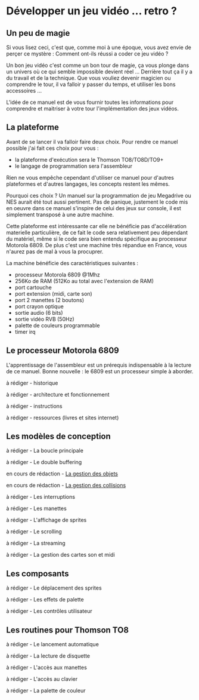 # Développer un jeu vidéo ... retro ?

## Un peu de magie

Si vous lisez ceci, c'est que, comme moi à une époque, vous avez envie de perçer ce mystère : Comment ont-ils réussi a coder ce jeu vidéo ?

Un bon jeu vidéo c'est comme un bon tour de magie, ça vous plonge dans un univers où ce qui semble impossible devient réel ...
Derrière tout ça il y a du travail et de la technique. Que vous vouliez devenir magicien ou comprendre le tour, il va falloir y passer du temps, et utiliser les bons accessoires ...

L'idée de ce manuel est de vous fournir toutes les informations pour comprendre et maitriser à 
votre tour l'implémentation des jeux vidéos.

## La plateforme

Avant de se lancer il va falloir faire deux choix. Pour rendre ce manuel possible j'ai fait ces choix pour vous :
- la plateforme d'exécution sera le Thomson TO8/TO8D/TO9+
- le langage de programmation sera l'assembleur

Rien ne vous empêche cependant d'utiliser ce manuel pour d'autres plateformes et d'autres langages, les concepts restent les mêmes.

Pourquoi ces choix ? Un manuel sur la programmation de jeu Megadrive ou NES aurait été tout aussi pertinent. Pas de panique, justement le code mis en oeuvre dans ce manuel s'inspire de celui des jeux sur console, il est simplement transposé à une autre machine.

Cette plateforme est intéressante car elle ne bénéficie pas d'accélération materielle particulière, de ce fait le code sera relativement peu dépendant du matériel, même si le code sera bien entendu spécifique au processeur Motorola 6809.
De plus c'est une machine très répandue en France, vous n'aurez pas de mal à vous la procuprer.

La machine bénéficie des caractéristiques suivantes :
- processeur Motorola 6809 @1Mhz
- 256Ko de RAM (512Ko au total avec l'extension de RAM)
- port cartouche
- port extension (midi, carte son)
- port 2 manettes (2 boutons)
- port crayon optique
- sortie audio (6 bits)
- sortie vidéo RVB (50Hz)
- palette de couleurs programmable
- timer irq

## Le processeur Motorola 6809

L'apprentissage de l'assembleur est un prérequis indispensable à la lecture de ce manuel. Bonne nouvelle : le 6809 est un processeur simple à aborder.

à rédiger - historique

à rédiger - architecture et fonctionnement

à rédiger - instructions

à rédiger - ressources (livres et sites internet)

## Les modèles de conception

à rédiger - La boucle principale

à rédiger - Le double buffering

en cours de rédaction - [La gestion des objets][objects]

en cours de rédaction - [La gestion des collisions][collision]

à rédiger - Les interruptions

à rédiger - Les manettes

à rédiger - L'affichage de sprites

à rédiger - Le scrolling

à rédiger - La streaming

à rédiger - La gestion des cartes son et midi

## Les composants

à rédiger - Le déplacement des sprites

à rédiger - Les effets de palette

à rédiger - Les contrôles utilisateur

## Les routines pour Thomson TO8

à rédiger - Le lancement automatique

à rédiger - La lecture de disquette

à rédiger - L'accès aux manettes

à rédiger - L'accès au clavier

à rédiger - La palette de couleur

[objects]: chapters/object.md
[collision]: chapters/collision.md